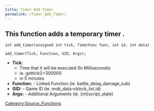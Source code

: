 ```yaml
---
title: Timer Add Timer
permalink: /Timer_Add_Timer/
---
```


This function adds a temporary timer .
--------------------------------------

`int add_timer(unsigned int tick, TimerFunc func, int id, int data)`

`add_timer(Tick, Function, GID, Args);`

-   **Tick:**
    -   Time that it will be executed (In Milliseconds)
    -   ie. gettick()+300000
    -   in 5 minutes
-   **Function:** - Linked Function (ie. battle_delay_damage_sub)
-   **GID:** - Game ID (ie. mob_data-&gt;block_list.id)
-   **Args:** - Additional Arguments (ie. (int)script_state)

[Category:Source_Functions](/Category:Source_Functions "wikilink")